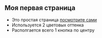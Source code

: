 ## Моя первая страница

- Это простая страница [посмотрите сами](https://kadoptip.github.io/test-github-io/)
- Используется 2 цветовых оттенка
- Располгается всего 1 кнопка по центру
